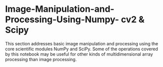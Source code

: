 # Image-Manipulation-and-Processing-Using-Numpy- cv2 & Scipy

This section addresses basic image manipulation and processing using the core scientific modules NumPy and SciPy. Some of the operations covered by this notebook may be useful for other kinds of multidimensional array processing than image processing. 
